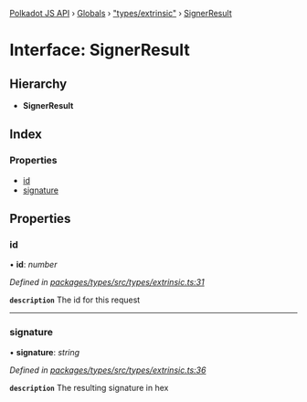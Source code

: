 [Polkadot JS API](../README.md) › [Globals](../globals.md) › ["types/extrinsic"](../modules/_types_extrinsic_.md) › [SignerResult](_types_extrinsic_.signerresult.md)

# Interface: SignerResult

## Hierarchy

* **SignerResult**

## Index

### Properties

* [id](_types_extrinsic_.signerresult.md#id)
* [signature](_types_extrinsic_.signerresult.md#signature)

## Properties

###  id

• **id**: *number*

*Defined in [packages/types/src/types/extrinsic.ts:31](https://github.com/polkadot-js/api/blob/e900d1d657/packages/types/src/types/extrinsic.ts#L31)*

**`description`** The id for this request

___

###  signature

• **signature**: *string*

*Defined in [packages/types/src/types/extrinsic.ts:36](https://github.com/polkadot-js/api/blob/e900d1d657/packages/types/src/types/extrinsic.ts#L36)*

**`description`** The resulting signature in hex
